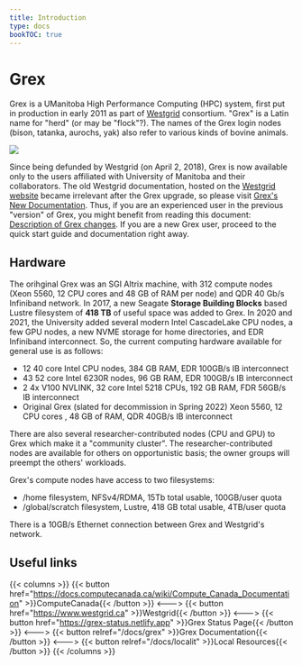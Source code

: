 ```yaml
---
title: Introduction
type: docs
bookTOC: true
---
```


# Grex

Grex is a UManitoba High Performance Computing (HPC) system, first put in production in early 2011 as part of [Westgrid](https://www.westgrid.ca/) consortium.  "Grex" is a Latin name for "herd" (or may be "flock"?). The names of the Grex login nodes (bison, tatanka, aurochs, yak) also refer to various kinds of bovine animals.

![](grex-room-2020.png)

Since being defunded by Westgrid (on April 2, 2018), Grex is now available only to the users affiliated with University of Manitoba and their collaborators. The old Westgrid documentation, hosted on the [Westgrid website](https://www.westgrid.ca) became irrelevant after the Grex upgrade, so please visit [Grex's New Documentation](/doc/docs/grex). Thus, if you are an experienced user in the previous "version" of Grex, you might benefit from reading this document: [Description of Grex changes](/doc/docs/longread/). If you are a new Grex user, proceed to the quick start guide and documentation right away.

## Hardware 

The orihginal Grex was an SGI Altrix machine, with 312 compute nodes (Xeon 5560, 12 CPU cores and 48 GB of RAM per node) and QDR 40 Gb/s Infiniband network. In 2017, a new Seagate **Storage Building Blocks** based Lustre filesystem of **418 TB** of useful space was added to Grex. In 2020 and 2021, the University added several modern Intel CascadeLake CPU nodes, a few GPU nodes, a new NVME storage for home directories, and EDR Infiniband interconnect. So, the current computing hardware available for general use is as follows:

- 12 40 core Intel CPU nodes, 384 GB RAM, EDR 100GB/s IB interconnect
- 43 52 core Intel 6230R nodes, 96 GB RAM, EDR 100GB/s IB interconnect
- 2 4x V100 NVLINK, 32 core Intel 5218 CPUs, 192 GB RAM, FDR 56GB/s IB interconnect
- Original Grex (slated for decommission in Spring 2022) Xeon 5560, 12 CPU cores , 48 GB of RAM, QDR 40GB/s IB interconnect

There are also  several researcher-contributed nodes (CPU and GPU) to Grex which make it a "community cluster". The researcher-contributed nodes are available for others on opportunistic basis; the owner groups will preempt the others' workloads.

Grex's compute nodes have access to two filesystems: 

- /home filesystem, NFSv4/RDMA, 15Tb total usable, 100GB/user quota
- /global/scratch filesystem, Lustre, 418 GB total usable, 4TB/user quota

There is a 10GB/s Ethernet connection between Grex and Westgrid's network.

## Useful links

{{< columns >}}
{{< button href="https://docs.computecanada.ca/wiki/Compute_Canada_Documentation" >}}ComputeCanada{{< /button >}}
<--->
{{< button href="https://www.westgrid.ca" >}}Westgrid{{< /button >}}
<--->
{{< button href="https://grex-status.netlify.app" >}}Grex Status Page{{< /button >}}
<--->
{{< button relref="/docs/grex"  >}}Grex Documentation{{< /button >}}
<--->
{{< button relref="/docs/localit"  >}}Local Resources{{< /button >}}
{{< /columns >}}
